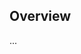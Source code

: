 <!-- Note: Please must use one of our issue templates to file an issue! 🛑 -->
<!-- 👉 https://github.com/hyAndrewLee/discord-role-app/issues/new/choose 👈 -->
<!-- **Issues that should have been filed with a template will be closed without action, and we will ask you to use a template.** -->

<!-- This blank issue template is only for issues that don't fit any of the templates. -->

## Overview

...
